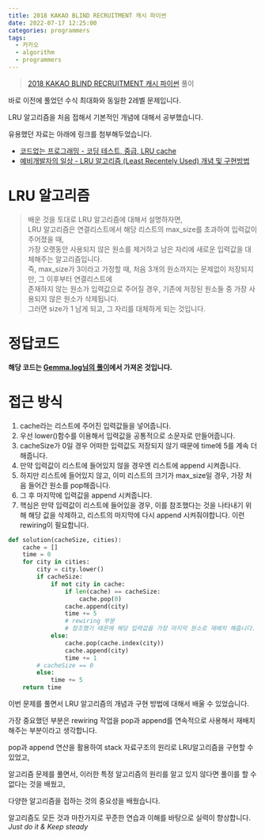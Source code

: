 ```yaml
---
title: 2018 KAKAO BLIND RECRUITMENT 캐시 파이썬
date: 2022-07-17 12:25:00
categories: programmers
tags:
  - 카카오
  - algorithm
  - programmers
---
```


> [2018 KAKAO BLIND RECRUITMENT 캐시 파이썬](https://school.programmers.co.kr/learn/courses/30/lessons/17680) 풀이

바로 이전에 풀었던 수식 최대화와 동일한 2레벨 문제입니다.

LRU 알고리즘을 처음 접해서 기본적인 개념에 대해서 공부했습니다.

유용했던 자료는 아래에 링크를 첨부해두었습니다.
- [코드없는 프로그래밍 - 코딩 테스트, 중급, LRU cache](https://youtu.be/HpuIrGiHwTo)
- [예비개발자의 일상 - LRU 알고리즘 (Least Recentely Used) 개념 및 구현방법](https://dailylifeofdeveloper.tistory.com/355)

# LRU 알고리즘

> 배운 것을 토대로 LRU 알고리즘에 대해서 설명하자면,   
> LRU 알고리즘은 연결리스트에서 해당 리스트의 max_size를 초과하여 입력값이 주어졌을 때,   
> 가장 오랫동안 사용되지 않은 원소를 제거하고 남은 자리에 새로운 입력값을 대체해주는 알고리즘입니다.   
> 즉, max_size가 3이라고 가정할 때, 처음 3개의 원소까지는 문제없이 저장되지만, 그 이후부터 연결리스트에    
> 존재하지 않는 원소가 입력값으로 주어질 경우, 기존에 저장된 원소들 중 가장 사용되지 않은 원소가 삭제됩니다.   
> 그러면 size가 1 남게 되고, 그 자리를 대체하게 되는 것입니다.

# 정답코드

**해당 코드는 [Gemma.log님의 풀이](https://velog.io/@tiiranocode/%EC%95%8C%EA%B3%A0%EB%A6%AC%EC%A6%98-%ED%94%84%EB%A1%9C%EA%B7%B8%EB%9E%98%EB%A8%B8%EC%8A%A4-%EC%BA%90%EC%8B%9C)에서 가져온 것입니다.**

# 접근 방식
1. cache라는 리스트에 주어진 입력값들을 넣어줍니다.
2. 우선 lower()함수를 이용해서 입력값을 공통적으로 소문자로 만들어줍니다.
3. cacheSize가 0일 경우 어떠한 입력값도 저장되지 않기 때문에 time에 5를 계속 더해줍니다.
4. 만약 입력값이 리스트에 들어있지 않을 경우엔 리스트에 append 시켜줍니다.
5. 하지만 리스트에 들어있지 않고, 이미 리스트의 크기가 max_size일 경우, 가장 처음 들어간 원소를 pop해줍니다.
6. 그 후 마지막에 입력값을 append 시켜줍니다.
7. 핵심은 만약 입력값이 리스트에 들어있을 경우, 이를 참조했다는 것을 나타내기 위해 해당 값을 삭제하고,
리스트의 마지막에 다시 append 시켜줘야합니다. 이런 rewiring이 필요합니다.

~~~python
def solution(cacheSize, cities):
    cache = []
    time = 0
    for city in cities:
        city = city.lower()
        if cacheSize:
            if not city in cache:
                if len(cache) == cacheSize:
                    cache.pop(0)
                cache.append(city)
                time += 5
                # rewiring 부분
                # 참조했기 때문에 해당 입력값을 가장 마지막 원소로 재배치 해줍니다.
            else:
                cache.pop(cache.index(city))
                cache.append(city)
                time += 1
        # cacheSize == 0
        else:
            time += 5
    return time
~~~

이번 문제를 풀면서 LRU 알고리즘의 개념과 구현 방법에 대해서 배울 수 있었습니다.

가장 중요했던 부분은 rewiring 작업을 pop과 append를 연속적으로 사용해서 재배치해주는 부분이라고 생각합니다.

pop과 append 연산을 활용하여 stack 자료구조의 원리로 LRU알고리즘을 구현할 수 있었고,

알고리즘 문제를 풀면서, 이러한 특정 알고리즘의 원리를 알고 있지 않다면 풀이를 할 수 없다는 것을 배웠고,

다양한 알고리즘을 접하는 것의 중요성을 배웠습니다.

알고리즘도 모든 것과 마찬가지로 꾸준한 연습과 이해를 바탕으로 실력이 향상합니다.  
*Just do it & Keep steady*
